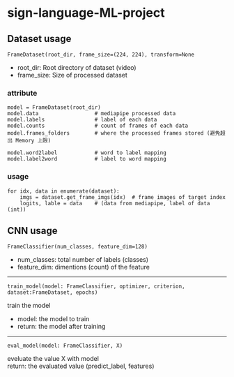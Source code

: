 # sign-language-ML-project

## Dataset usage

```FrameDataset(root_dir, frame_size=(224, 224), transform=None```
- root_dir: Root directory of dataset (video)
- frame_size: Size of processed dataset

### attribute
```
model = FrameDataset(root_dir)
model.data                  # mediapipe processed data
model.labels                # label of each data
model.counts                # count of frames of each data
model.frames_folders        # where the processed frames stored (避免超出 Memory 上限)

model.word2label            # word to label mapping
model.label2word            # label to word mapping
```
### usage
```
for idx, data in enumerate(dataset):
    imgs = dataset.get_frame_imgs(idx)  # frame images of target index
    logits, lable = data    # (data from mediapipe, label of data (int))
```

## CNN usage
```
FrameClassifier(num_classes, feature_dim=128)
```
- num_classes: total number of labels (classes)
- feature_dim: dimentions (count) of the feature

---
```
train_model(model: FrameClassifier, optimizer, criterion, dataset:FrameDataset, epochs)
```
train the model
- model: the model to train
- return: the model after training
---
```
eval_model(model: FrameClassifier, X)
```
eveluate the value X with model <br/>
return: the evaluated value (predict_label, features)